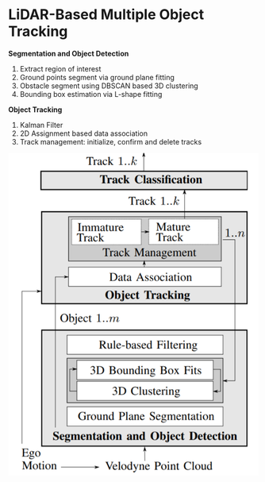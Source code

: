 # LiDAR-Based Multiple Object Tracking

**Segmentation and Object Detection**
1. Extract region of interest
2. Ground points segment via ground plane fitting
3. Obstacle segment using DBSCAN based 3D clustering
4. Bounding box estimation via L-shape fitting

**Object Tracking**
1. Kalman Filter
2. 2D Assignment based data association
3. Track management: initialize, confirm and delete tracks

![Diagram](https://github.com/Grace6666/LidarMOT/blob/master/diagram.png)
